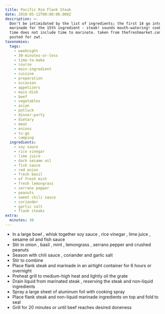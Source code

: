 ```yaml
---
title: Pacific Rim Flank Steak
date: 2010-05-12T00:00:00.000Z
description: >-
  Don't be intimidated by the list of ingredients; the first 14 go into the
  marinade for the 15th ingredient - steak! sounds mouth-watering! cook/prep
  time does not include time to marinate. taken from thefreshmarket.com and
  posted for zwt.
taxonomies:
  tags:
    - weeknight
    - 30-minutes-or-less
    - time-to-make
    - course
    - main-ingredient
    - cuisine
    - preparation
    - occasion
    - appetizers
    - main-dish
    - beef
    - vegetables
    - asian
    - potluck
    - dinner-party
    - dietary
    - meat
    - onions
    - to-go
    - camping
  ingredients:
    - soy sauce
    - rice vinegar
    - lime juice
    - dark sesame oil
    - fish sauce
    - red onion
    - fresh basil
    - of fresh mint
    - fresh lemongrass
    - serrano pepper
    - peanuts
    - sweet chili sauce
    - coriander
    - garlic salt
    - flank steaks
extra:
  minutes: 30
---
```

 - In a large bowl , whisk together soy sauce , rice vinegar , lime juice , sesame oil and fish sauce
 - Stir in onion , basil , mint , lemongrass , serrano pepper and crushed peanuts
 - Season with chili sauce , coriander and garlic salt
 - Stir to combine
 - Place flank steak and marinade in an airtight container for 6 hours or overnight
 - Preheat grill to medium-high heat and lightly oil the grate
 - Drain liquid from marinated steak , reserving the steak and non-liquid ingredients
 - Spray a large sheet of aluminum foil with cooking spray
 - Place flank steak and non-liquid marinade ingredients on top and fold to seal
 - Grill for 20 minutes or until beef reaches desired doneness
